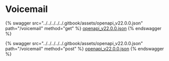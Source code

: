 # Voicemail

{% swagger src="../../../../../.gitbook/assets/openapi_v22.0.0.json" path="/voicemail" method="get" %}
[openapi_v22.0.0.json](../../../../../.gitbook/assets/openapi_v22.0.0.json)
{% endswagger %}

{% swagger src="../../../../../.gitbook/assets/openapi_v22.0.0.json" path="/voicemail" method="post" %}
[openapi_v22.0.0.json](../../../../../.gitbook/assets/openapi_v22.0.0.json)
{% endswagger %}

